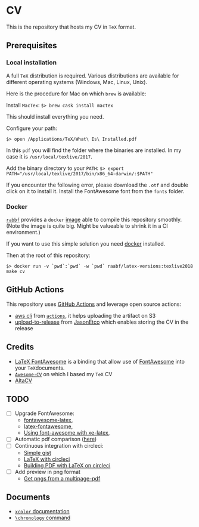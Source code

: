 # CV

This is the repository that hosts my CV in `TeX` format.

## Prerequisites

### Local installation

A full `TeX` distribution is required. Various distributions are available for different operating systems (Windows, Mac, Linux, Unix).

Here is the procedure for Mac on which `brew` is available:

Install `MacTex`: `$> brew cask install mactex`

This should install everything you need.

Configure your path:

`$> open /Applications/TeX/What\ Is\ Installed.pdf`

In this `pdf` you will find the folder where the binaries are installed. In my case it is `/usr/local/texlive/2017`.

Add the binary directory to your `PATH`: `$> export PATH="/usr/local/texlive/2017/bin/x86_64-darwin/:$PATH"`

If you encounter the following error, please download the `.otf` and double click on it to install it. Install the FontAwesome font from the `fonts` folder.

### Docker

[`rabbf`](https://hub.docker.com/u/raabf) provides a `docker` [image](https://hub.docker.com/r/raabf/latex-versions/dockerfile) able to compile this repository smoothly. (Note the image is quite big. Might be valueable to shrink it in a CI environment.)

If you want to use this simple solution you need [docker](https://www.docker.com/) installed.

Then at the root of this repository:

```shell
$> docker run -v `pwd`:`pwd` -w `pwd` raabf/latex-versions:texlive2018 make cv
```

## GitHub Actions

This repository uses [GitHub Actions](https://help.github.com/articles/about-github-actions/) and leverage open source actions:
- [aws cli](https://github.com/actions/aws/tree/master/cli) from [`actions`](https://github.com/actions), it helps uploading the artifact on S3
- [upload-to-release](https://github.com/JasonEtco/upload-to-release) from [JasonEtco](https://github.com/JasonEtco) which enables storing the CV in the release

## Credits

- [LaTeX FontAwesome](https://github.com/plorcupine/latex-fontawesome) is a binding that allow use of [FontAwesome](http://fontawesome.io/) into your `TeX`documents.
- [`Awesome-CV`](https://github.com/posquit0/Awesome-CV) on which I based my `TeX` CV
- [AltaCV](https://github.com/liantze/AltaCV)

## TODO

- [ ] Upgrade FontAwesome:
  - [fontawesome-latex](https://github.com/xdanaux/fontawesome-latex),
  - [latex-fontawesome](https://github.com/plorcupine/latex-fontawesome),
  - [Using font-awesome with xe-latex](https://coderwall.com/p/r67dyq/using-font-awesome-with-xe-latex),
- [ ] Automatic pdf comparison ([here](https://github.com/vslavik/diff-pdf))
- [ ] Continuous integration with circleci:
  - [Simple gist](https://gist.github.com/retrage/dc0980ec4c79b33cd522c4f4f4b82900)
  - [LaTeX with circleci](https://github.com/deeptrain/latex-circleci)
  - [Building PDF with LaTeX on circleci](https://discuss.circleci.com/t/latex-pdf-building/668/3)
- [ ] Add preview in png format
  - [Get pngs from a multipage-pdf](https://www.snip2code.com/Snippet/238182/Get-pngs-from-a-multipage-pdf)

## Documents

- [`xcolor` documentation](http://www.tuteurs.ens.fr/noncvs/docs/xcolor/xcolor.pdf)
- [`\chronology` command](http://ctan.localhost.net.ar/macros/latex/contrib/chronology/chronology.pdf)
